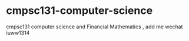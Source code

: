 # cmpsc131-computer-science
cmpsc131 computer science and Financial Mathematics , add me wechat iuww1314
